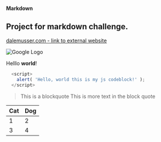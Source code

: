 #### Markdown
## Project for markdown challenge.

[dalemusser.com - link to external website](https://dalemusser.com)

![Google Logo](https://www.google.com/images/branding/googlelogo/2x/googlelogo_color_272x92dp.png)

Helllo **world**!

```javascript
  <script>
    alert( 'Hello, world this is my js codeblock!' );
  </script>
```

> This is a blockquote
> This is more text in the block quote

Cat | Dog
------------ | -------------
1 | 2
3 | 4
